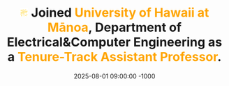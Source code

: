 ---
title: >-
  <img src="/assets/images/icon/fireworks.png" height="20px"> Joined
  <span style="color:orange;"> University of Hawaii at Mānoa</span>,
  Department of Electrical&Computer Engineering as a <strong><span style="color:orange;">Tenure-Track Assistant Professor</span></strong>.
date: 2025-08-01 09:00:00 -1000
---